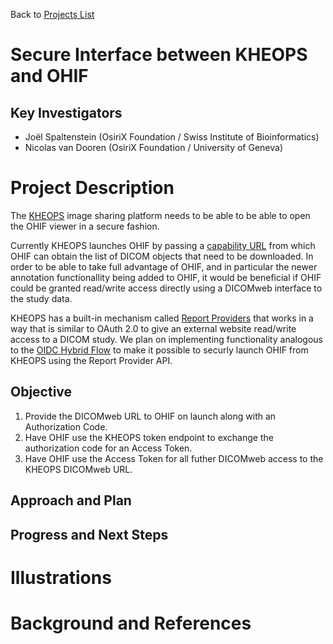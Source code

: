Back to [Projects List](../../README.md#ProjectsList)

# Secure Interface between KHEOPS and OHIF

## Key Investigators

- Joël Spaltenstein (OsiriX Foundation / Swiss Institute of Bioinformatics)
- Nicolas van Dooren (OsiriX Foundation / University of Geneva)

# Project Description

The [KHEOPS](https://www.kheops.online) image sharing platform needs to be able to be able to open the OHIF viewer in a secure
fashion.

Currently KHEOPS launches OHIF by passing a [capability URL](https://www.w3.org/TR/capability-urls/) from which OHIF can
obtain the list of DICOM objects that need to be downloaded. In order to be able to take full advantage of OHIF, and in
particular the newer annotation functionallity being added to OHIF, it would be beneficial if OHIF could be granted read/write
access directly using a DICOMweb interface to the study data.

KHEOPS has a built-in mechanism called [Report Providers](https://github.com/OsiriX-Foundation/KheopsAuthorization/wiki/Report-Providers-API)
that works in a way that is similar to OAuth 2.0 to give an external website read/write access to a DICOM study. We plan on
implementing functionality analogous to the [OIDC Hybrid Flow](https://openid.net/specs/openid-connect-core-1_0.html#HybridFlowAuth)
to make it possible to securly launch OHIF from KHEOPS using the Report Provider API.

<!-- Add a short paragraph describing the project. -->

## Objective



<!-- Describe here WHAT you would like to achieve (what you will have as end result). -->

1. Provide the DICOMweb URL to OHIF on launch along with an Authorization Code.
2. Have OHIF use the KHEOPS token endpoint to exchange the authorization code for an Access Token.
3. Have OHIF use the Access Token for all futher DICOMweb access to the KHEOPS DICOMweb URL.

## Approach and Plan

<!-- Describe here HOW you would like to achieve the objectives stated above. -->

## Progress and Next Steps

<!-- Update this section as you make progress, describing of what you have ACTUALLY DONE. If there are specific steps that you could not complete then you can describe them here, too. -->

# Illustrations

# Background and References

<!-- If you developed any software, include link to the source code repository. If possible, also add links to sample data, and to any relevant publications. -->

